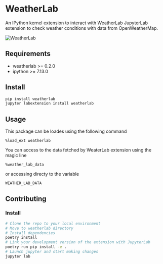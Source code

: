 # WeatherLab

An IPython kernel extension to interact with WeatherLab JupyterLab extension to check weather conditions with data from OpenWeatherMap.

![WeatherLab](https://gitlab.com/zodiacfireworks/weatherlab/-/raw/master/weatherlab.gif 'WeatherLab')

## Requirements

- weatherlab >= 0.2.0
- ipython >= 7.13.0

## Install

```bash
pip install weatherlab
jupyter labextension install weatherlab
```

## Usage

This package can be loades using the following command

```
%load_ext weatherlab
```

You can access to the data fetched by WeaterLab extension using the magic line

```
%weather_lab_data
```

or accessing directy to the variable

```
WEATHER_LAB_DATA
```

## Contributing

### Install

```bash
# Clone the repo to your local environment
# Move to weatherlab directory
# Install dependencies
poetry install
# Link your development version of the extension with JupyterLab
poetry run pip install -e .
# Launch jupyter and start making changes
jupyter lab
```
